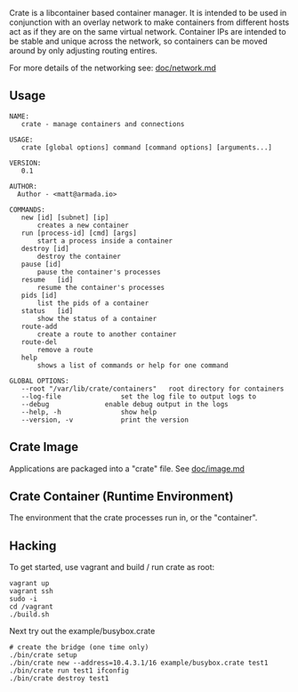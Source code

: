 Crate is a libcontainer based container manager.  It is intended to be used in conjunction with an overlay network to make containers from different hosts act as if they are on the same virtual network.  Container IPs are intended to be stable and unique across the network, so containers can be moved around by only adjusting routing entires.

For more details of the networking see: [doc/network.md](doc/network.md)

## Usage

    NAME:
       crate - manage containers and connections

    USAGE:
       crate [global options] command [command options] [arguments...]

    VERSION:
       0.1

    AUTHOR:
      Author - <matt@armada.io>

    COMMANDS:
       new [id] [subnet] [ip]
           creates a new container
       run [process-id] [cmd] [args]
           start a process inside a container
       destroy [id]
           destroy the container
       pause [id]
           pause the container's processes
       resume	[id]
           resume the container's processes
       pids	[id]
           list the pids of a container
       status	[id]
           show the status of a container
       route-add
           create a route to another container
       route-del
           remove a route
       help
           shows a list of commands or help for one command

    GLOBAL OPTIONS:
       --root "/var/lib/crate/containers"	root directory for containers
       --log-file 				set the log file to output logs to
       --debug				enable debug output in the logs
       --help, -h				show help
       --version, -v			print the version

## Crate Image

Applications are packaged into a "crate" file.  See [doc/image.md](doc/image.md)

## Crate Container (Runtime Environment)

The environment that the crate processes run in, or the "container".

## Hacking

To get started, use vagrant and build / run crate as root:

    vagrant up
    vagrant ssh
    sudo -i
    cd /vagrant
    ./build.sh

Next try out the example/busybox.crate

    # create the bridge (one time only)
    ./bin/crate setup
    ./bin/crate new --address=10.4.3.1/16 example/busybox.crate test1
    ./bin/crate run test1 ifconfig
    ./bin/crate destroy test1
